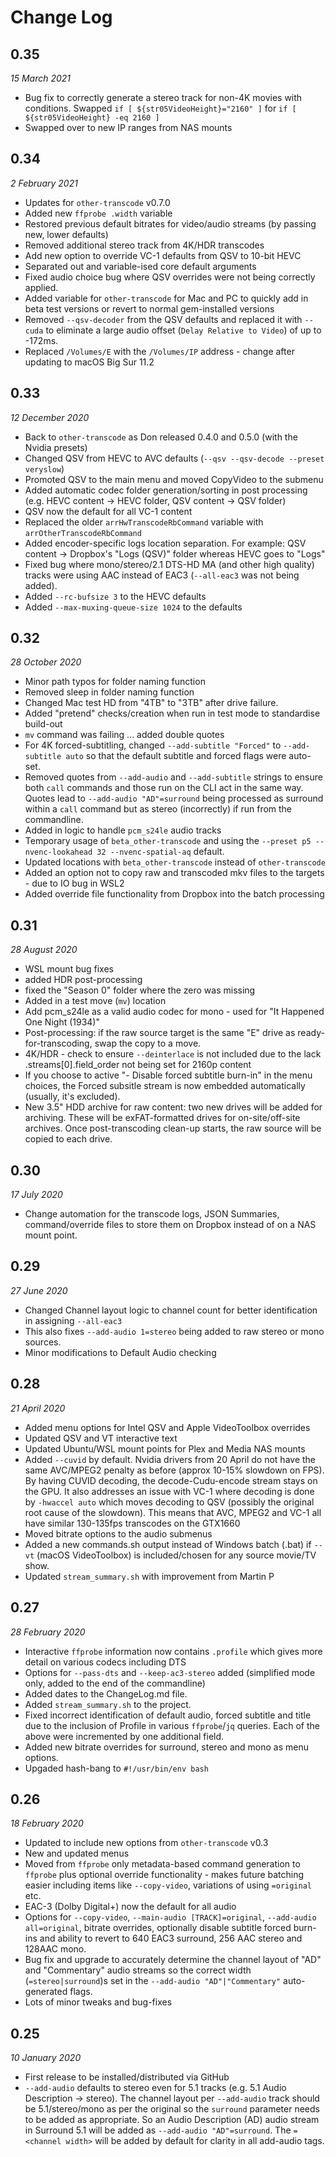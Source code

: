 # Change Log #

## 0.35 ##
_15 March 2021_
- Bug fix to correctly generate a stereo track for non-4K movies with conditions. Swapped `if [ ${str05VideoHeight}="2160" ]` for `if [ ${str05VideoHeight} -eq 2160 ]`
- Swapped over to new IP ranges from NAS mounts


## 0.34 ##
_2 February 2021_
- Updates for `other-transcode` v0.7.0
- Added new `ffprobe .width` variable
- Restored previous default bitrates for video/audio streams (by passing new, lower defaults)
- Removed additional stereo track from 4K/HDR transcodes
- Add new option to override VC-1 defaults from QSV to 10-bit HEVC 
- Separated out and variable-ised core default arguments 
- Fixed audio choice bug where QSV overrides were not being correctly applied.
- Added variable for `other-transcode` for Mac and PC to quickly add in beta test versions or revert to normal gem-installed versions
- Removed `--qsv-decoder` from the QSV defaults and replaced it with `--cuda` to eliminate a large audio offset (`Delay Relative to Video`) of up to -172ms.
- Replaced `/Volumes/E` with the `/Volumes/IP` address - change after updating to macOS Big Sur 11.2


## 0.33 ##
_12 December 2020_
- Back to `other-transcode` as Don released 0.4.0 and 0.5.0 (with the Nvidia presets)
- Changed QSV from HEVC to AVC defaults (`--qsv --qsv-decode --preset veryslow`)
- Promoted QSV to the main menu and moved CopyVideo to the submenu
- Added automatic codec folder generation/sorting in post processing (e.g. HEVC content -> HEVC folder, QSV content -> QSV folder)
- QSV now the default for all VC-1 content
- Replaced the older `arrHwTranscodeRbCommand` variable with `arrOtherTranscodeRbCommand`
- Added encoder-specific logs location separation. For example:  QSV content -> Dropbox's "Logs (QSV)" folder whereas HEVC goes to "Logs"
- Fixed bug where mono/stereo/2.1 DTS-HD MA (and other high quality) tracks were using AAC instead of EAC3 (`--all-eac3` was not being added).
- Added `--rc-bufsize 3` to the HEVC defaults
- Added `--max-muxing-queue-size 1024` to the defaults


## 0.32 ##
_28 October 2020_
- Minor path typos for folder naming function
- Removed sleep in folder naming function
- Changed Mac test HD from "4TB" to "3TB" after drive failure.
- Added "pretend" checks/creation when run in test mode to standardise build-out
- `mv` command was failing ... added double quotes
- For 4K forced-subtitling, changed `--add-subtitle "Forced"` to `--add-subtitle auto` so that the default subtitle and forced flags were auto-set.
- Removed quotes from `--add-audio` and `--add-subtitle` strings to ensure both `call` commands and those run on the CLI act in the same way. Quotes lead to `--add-audio "AD"=surround` being processed as surround within a `call` command but as stereo (incorrectly) if run from the commandline.
- Added in logic to handle `pcm_s24le` audio tracks
- Temporary usage of `beta_other-transcode` and using the `--preset p5 --nvenc-lookahead 32 --nvenc-spatial-aq` default.
- Updated locations with `beta_other-transcode` instead of `other-transcode`
- Added an option not to copy raw and transcoded mkv files to the targets - due to IO bug in WSL2
- Added override file functionality from Dropbox into the batch processing


## 0.31 ##
_28 August 2020_
- WSL mount bug fixes
- added HDR post-processing
- fixed the "Season 0" folder where the zero was missing
- Added in a test move (`mv`) location
- Add pcm_s24le as a valid audio codec for mono - used for "It Happened One Night (1934)"
- Post-processing: if the raw source target is the same "E" drive as ready-for-transcoding, swap the copy to a move.
- 4K/HDR - check to ensure `--deinterlace` is not included due to the lack  .streams[0].field_order not being set for 2160p content
- If you choose to active "- Disable forced subtitle burn-in" in the menu choices, the Forced subsitle stream is now embedded automatically (usually, it's excluded).
- New 3.5" HDD archive for raw content: two new drives will be added for archiving. These will be exFAT-formatted drives for on-site/off-site archives. Once post-transcoding clean-up starts, the raw source will be copied to each drive.


## 0.30 ##
_17 July 2020_
- Change automation for the transcode logs, JSON Summaries, command/override files to store them on Dropbox instead of on a NAS mount point.


## 0.29 ##
_27 June 2020_
- Changed Channel layout logic to channel count for better identification in assigning `--all-eac3`
- This also fixes `--add-audio 1=stereo` being added to raw stereo or mono sources.
- Minor modifications to Default Audio checking


## 0.28 ##
_21 April 2020_
- Added menu options for Intel QSV and Apple VideoToolbox overrides
- Updated QSV and VT interactive text
- Updated Ubuntu/WSL mount points for Plex and Media NAS mounts
- Added `--cuvid` by default. Nvidia drivers from 20 April do not have the same AVC/MPEG2 penalty as before (approx 10-15% slowdown on FPS). By having CUVID decoding, the decode-Cudu-encode stream stays on the GPU. It also addresses an issue with VC-1 where decoding is done by `-hwaccel auto` which moves decoding to QSV (possibly the original root cause of the slowdown). This means that AVC, MPEG2 and VC-1 all have similar 130-135fps transcodes on the GTX1660
- Moved bitrate options to the audio submenus
- Added a new commands.sh output instead of Windows batch (.bat) if `--vt` (macOS VideoToolbox) is included/chosen for any source movie/TV show.
- Updated `stream_summary.sh` with improvement from Martin P


## 0.27 ##
_28 February 2020_
- Interactive `ffprobe` information now contains `.profile` which gives more detail on various codecs including DTS
- Options for `--pass-dts` and `--keep-ac3-stereo` added (simplified mode only, added to the end of the commandline)
- Added dates to the ChangeLog.md file.
- Added `stream_summary.sh` to the project.
- Fixed incorrect identification of default audio, forced subtitle and title due to the inclusion of Profile in various `ffprobe`/`jq` queries. Each of the above were incremented by one additional field.
- Added new bitrate overrides for surround, stereo and mono as menu options.
- Upgaded hash-bang to `#!/usr/bin/env bash`


## 0.26 ##
_18 February 2020_
- Updated to include new options from `other-transcode` v0.3
- New and updated menus
- Moved from `ffprobe` only metadata-based command generation to `ffprobe` plus optional override functionality - makes future batching easier including items like `--copy-video`, variations of using `=original` etc.
- EAC-3 (Dolby Digital+) now the default for all audio
- Options for `--copy-video`, `--main-audio [TRACK]=original`, `--add-audio all=original`, bitrate overrides, optionally disable subtitle forced burn-ins and ability to revert to 640 EAC3 surround, 256 AAC stereo and 128AAC mono.
- Bug fix and upgrade to accurately determine the channel layout of "AD" and "Commentary" audio streams so the correct width (`=stereo|surround`)s set in the `--add-audio "AD"|"Commentary"` auto-generated flags.
- Lots of minor tweaks and bug-fixes


## 0.25 ##
_10 January 2020_
- First release to be installed/distributed via GitHub
- `--add-audio` defaults to stereo even for 5.1 tracks (e.g. 5.1 Audio Description -> stereo). The channel layout per `--add-audio` track should be 5.1/stereo/mono as per the original so the `surround` parameter needs to be added as appropriate. So an Audio Description (AD) audio stream in Surround 5.1 will be added as `--add-audio "AD"=surround`. The `=<channel width>` will be added by default for clarity in all add-audio tags.
